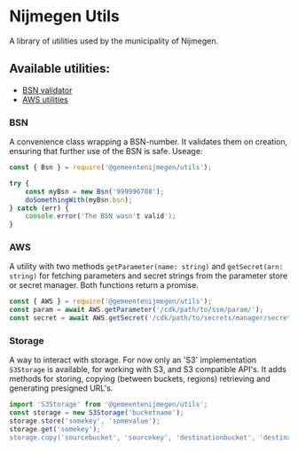 # Nijmegen Utils

A library of utilities used by the municipality of Nijmegen.

## Available utilities:
- [BSN validator](#bsn)
- [AWS utilities](#aws)

### BSN 
A convenience class wrapping a BSN-number. It validates them on creation, ensuring that further use of the BSN is safe. Useage:

```ts
const { Bsn } = require('@gemeentenijmegen/utils');

try {
    const myBsn = new Bsn('999996708');
    doSomethingWith(myBsn.bsn);
} catch (err) {
    console.error('The BSN wasn't valid');
}
```


### AWS
A utility with two methods `getParameter(name: string)` and `getSecret(arn: string)` for fetching parameters and secret strings from the parameter store or secret manager. Both functions return a promise.

```ts
const { AWS } = require('@gemeentenijmegen/utils');
const param = await AWS.getParameter('/cdk/path/to/ssm/param/');
const secret = await AWS.getSecret('/cdk/path/to/secrets/manager/secret');
```

### Storage
A way to interact with storage. For now only an 'S3' implementation `S3Storage` is available, for working with S3, and S3 compatible API's. It adds methods for storing, copying (between buckets, regions) retrieving and generating presigned URL's.

```ts
import 'S3Storage' from '@gemeentenijmegen/utils';
const storage = new S3Storage('bucketname');
storage.store('somekey', 'somevalue');
storage.get('somekey');`
storage.copy('sourcebucket', 'sourcekey', 'destinationbucket', 'destinationkey');
```

